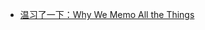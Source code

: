 - [温习了一下：Why We Memo All the Things](https://attardi.org/why-we-memo-all-the-things/?utm_source=ttalk.im&utm_medium=website&utm_campaign=Tech%2520Talk)